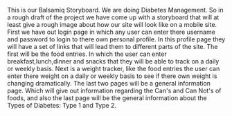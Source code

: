 This is our Balsamiq Storyboard. We are doing Diabetes Management. So in a rough draft of the project we have come up with a
storyboard that will at least give a rough image about how our site will look like on a mobile site. First we have out login page in 
which any user can enter there username and password to login to there own personal profile. In this profile page they will have
a set of links that will lead them to different parts of the site. The first will be the food entries. In which the user can enter
breakfast,lunch,dinner and snacks that they will be able to track on a daily or weekly basis. Next is a weight tracker, like the food
entries the user can enter there weight on a daily or weekly basis to see if there own weight is changing dramatically. The last two 
pages will be a general information page. Which will give out information regarding the Can's and Can Not's of foods, and also 
the last page will be the general information about the Types of Diabetes: Type 1 and Type 2.
